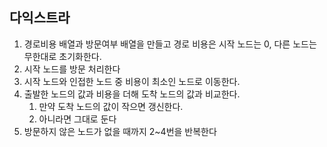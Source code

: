 ## 다익스트라

1. 경로비용 배열과 방문여부 배열을 만들고 경로 비용은 시작 노드는 0, 다른 노드는 무한대로 초기화한다.
2. 시작 노드를 방문 처리한다
3. 시작 노드와 인접한 노드 중 비용이 최소인 노드로 이동한다.
4. 출발한 노드의 값과 비용을 더해 도착 노드의 값과 비교한다.
   1. 만약 도착 노드의 값이 작으면 갱신한다.
   2. 아니라면 그대로 둔다
5. 방문하지 않은 노드가 없을 때까지 2~4번을 반복한다